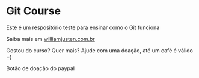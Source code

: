 # Git Course
Este é um respositório teste para ensinar como o Git funciona

Saiba mais em [williamjusten.com.br](http://williamjusten.com.br)

Gostou do curso? Quer mais? Ajude com uma doação, até um café é válido =)

Botão de doação do paypal

